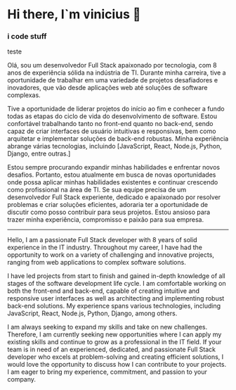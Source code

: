 <h1 align="justify">
  Hi there, I`m vinicius 👋 
</h1>
<h3 align="justify"> i code stuff</h3>

teste

Olá, sou um desenvolvedor Full Stack apaixonado por tecnologia, com 8 anos de experiência sólida na indústria de TI. Durante minha carreira, tive a oportunidade de trabalhar em uma variedade de projetos desafiadores e inovadores, que vão desde aplicações web até soluções de software complexas.

Tive a oportunidade de liderar projetos do início ao fim e conhecer a fundo todas as etapas do ciclo de vida do desenvolvimento de software. Estou confortável trabalhando tanto no front-end quanto no back-end, sendo capaz de criar interfaces de usuário intuitivas e responsivas, bem como arquitetar e implementar soluções de back-end robustas. Minha experiência abrange várias tecnologias, incluindo [JavaScript, React, Node.js, Python, Django, entre outras.]

Estou sempre procurando expandir minhas habilidades e enfrentar novos desafios. Portanto, estou atualmente em busca de novas oportunidades onde possa aplicar minhas habilidades existentes e continuar crescendo como profissional na área de TI. Se sua equipe precisa de um desenvolvedor Full Stack experiente, dedicado e apaixonado por resolver problemas e criar soluções eficientes, adoraria ter a oportunidade de discutir como posso contribuir para seus projetos. Estou ansioso para trazer minha experiência, compromisso e paixão para sua empresa.

------------------------------------------------------------------------------------------------------------------------------------------------------------------------------------------                                                                                       
                                                                                        
Hello, I am a passionate Full Stack developer with 8 years of solid experience in the IT industry. Throughout my career, I have had the opportunity to work on a variety of challenging and innovative projects, ranging from web applications to complex software solutions.

I have led projects from start to finish and gained in-depth knowledge of all stages of the software development life cycle. I am comfortable working on both the front-end and back-end, capable of creating intuitive and responsive user interfaces as well as architecting and implementing robust back-end solutions. My experience spans various technologies, including JavaScript, React, Node.js, Python, Django, among others.

I am always seeking to expand my skills and take on new challenges. Therefore, I am currently seeking new opportunities where I can apply my existing skills and continue to grow as a professional in the IT field. If your team is in need of an experienced, dedicated, and passionate Full Stack developer who excels at problem-solving and creating efficient solutions, I would love the opportunity to discuss how I can contribute to your projects. I am eager to bring my experience, commitment, and passion to your company.
                                                                                        
